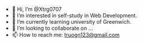 - 👋 Hi, I’m @Xtrg0707
- 👀 I’m interested in self-study in Web Development.
- 🌱 I’m currently learning university of Greenwich.
- 💞️ I’m looking to collaborate on ...
- 📫 How to reach me: truogn123@gmail.com

<!---
Xtrg0707/Xtrg0707 is a ✨ special ✨ repository because its `README.md` (this file) appears on your GitHub profile.
You can click the Preview link to take a look at your changes.
--->

